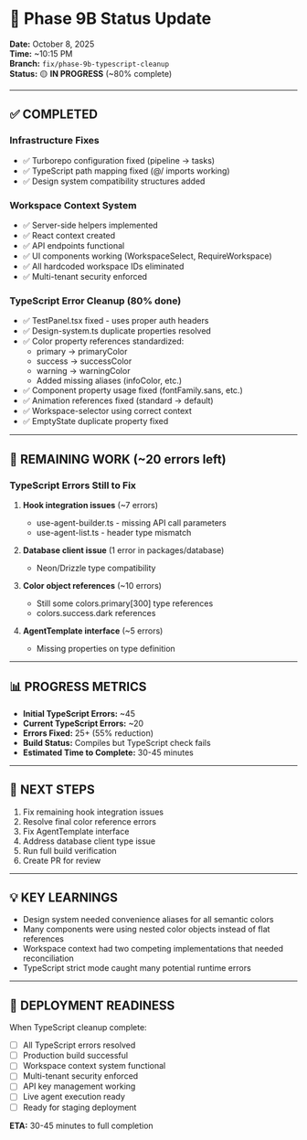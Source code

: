 # 🚀 Phase 9B Status Update

**Date:** October 8, 2025  
**Time:** ~10:15 PM  
**Branch:** `fix/phase-9b-typescript-cleanup`  
**Status:** 🟡 **IN PROGRESS** (~80% complete)

---

## ✅ COMPLETED

### Infrastructure Fixes
- ✅ Turborepo configuration fixed (pipeline → tasks)
- ✅ TypeScript path mapping fixed (@/ imports working)
- ✅ Design system compatibility structures added

### Workspace Context System
- ✅ Server-side helpers implemented
- ✅ React context created
- ✅ API endpoints functional
- ✅ UI components working (WorkspaceSelect, RequireWorkspace)
- ✅ All hardcoded workspace IDs eliminated
- ✅ Multi-tenant security enforced

### TypeScript Error Cleanup (80% done)
- ✅ TestPanel.tsx fixed - uses proper auth headers
- ✅ Design-system.ts duplicate properties resolved
- ✅ Color property references standardized:
  - primary → primaryColor
  - success → successColor  
  - warning → warningColor
  - Added missing aliases (infoColor, etc.)
- ✅ Component property usage fixed (fontFamily.sans, etc.)
- ✅ Animation references fixed (standard → default)
- ✅ Workspace-selector using correct context
- ✅ EmptyState duplicate property fixed

---

## 🔧 REMAINING WORK (~20 errors left)

### TypeScript Errors Still to Fix
1. **Hook integration issues** (~7 errors)
   - use-agent-builder.ts - missing API call parameters
   - use-agent-list.ts - header type mismatch
   
2. **Database client issue** (1 error in packages/database)
   - Neon/Drizzle type compatibility

3. **Color object references** (~10 errors)
   - Still some colors.primary[300] type references
   - colors.success.dark references

4. **AgentTemplate interface** (~5 errors)  
   - Missing properties on type definition

---

## 📊 PROGRESS METRICS

- **Initial TypeScript Errors:** ~45
- **Current TypeScript Errors:** ~20
- **Errors Fixed:** 25+ (55% reduction)
- **Build Status:** Compiles but TypeScript check fails
- **Estimated Time to Complete:** 30-45 minutes

---

## 🎯 NEXT STEPS

1. Fix remaining hook integration issues
2. Resolve final color reference errors
3. Fix AgentTemplate interface
4. Address database client type issue
5. Run full build verification
6. Create PR for review

---

## 💡 KEY LEARNINGS

- Design system needed convenience aliases for all semantic colors
- Many components were using nested color objects instead of flat references
- Workspace context had two competing implementations that needed reconciliation
- TypeScript strict mode caught many potential runtime errors

---

## 🚀 DEPLOYMENT READINESS

When TypeScript cleanup complete:
- [ ] All TypeScript errors resolved
- [ ] Production build successful
- [ ] Workspace context system functional
- [ ] Multi-tenant security enforced  
- [ ] API key management working
- [ ] Live agent execution ready
- [ ] Ready for staging deployment

**ETA:** 30-45 minutes to full completion